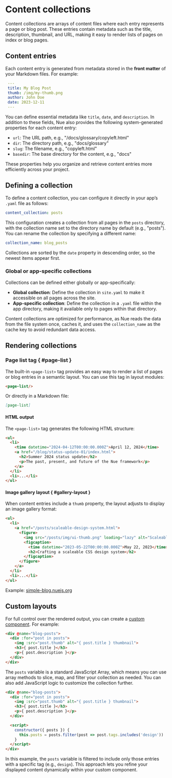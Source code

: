 
# Content collections

Content collections are arrays of content files where each entry represents a page or blog post. These entries contain metadata such as the title, description, thumbnail, and URL, making it easy to render lists of pages on index or blog pages.

## Content entries

Each content entry is generated from metadata stored in the **front matter** of your Markdown files. For example:

```yaml
 ---
 title: My Blog Post
 thumb: /img/my-thumb.png
 author: John Doe
 date: 2023-12-11
 ---
```

You can define essential metadata like `title`, `date`, and `description`. In addition to these fields, Nue also provides the following system-generated properties for each content entry:

- `url`: The URL path, e.g., "/docs/glossary/copyleft.html"
- `dir`: The directory path, e.g., "docs/glossary"
- `slug`: The filename, e.g., "copyleft.html"
- `basedir`: The base directory for the content, e.g., "docs"

These properties help you organize and retrieve content entries more efficiently across your project.

## Defining a collection

To define a content collection, you can configure it directly in your app’s `.yaml` file as follows:

```yaml
content_collection: posts
```

This configuration creates a collection from all pages in the `posts` directory, with the collection name set to the directory name by default (e.g., "posts"). You can rename the collection by specifying a different name:

```yaml
collection_name: blog_posts
```

Collections are sorted by the `date` property in descending order, so the newest items appear first.

### Global or app-specific collections

Collections can be defined either globally or app-specifically:

- **Global collection**: Define the collection in `site.yaml` to make it accessible on all pages across the site.
- **App-specific collection**: Define the collection in a `.yaml` file within the app directory, making it available only to pages within that directory.

Content collections are optimized for performance, as Nue reads the data from the file system once, caches it, and uses the `collection_name` as the cache key to avoid redundant data access.

## Rendering collections

### Page list tag { #page-list }

The built-in `<page-list>` tag provides an easy way to render a list of pages or blog entries in a semantic layout. You can use this tag in layout modules:

```html
<page-list/>
```

Or directly in a Markdown file:

```md
[page-list]
```

#### HTML output

The `<page-list>` tag generates the following HTML structure:

```html
<ul>
  <li>
    <time datetime="2024-04-12T00:00:00.000Z">April 12, 2024</time>
    <a href="/blog/status-update-01/index.html">
      <h2>Summer 2024 status update</h2>
      <p>The past, present, and future of the Nue framework</p>
    </a>
  </li>
  <li>...</li>
</ul>
```

#### Image gallery layout { #gallery-layout }

When content entries include a `thumb` property, the layout adjusts to display an image gallery format:

```html
<ul>
  <li>
    <a href="/posts/scaleable-design-system.html">
      <figure>
        <img src="/posts/img/ui-thumb.png" loading="lazy" alt="Scaleable design system">
        <figcaption>
          <time datetime="2023-05-22T00:00:00.000Z">May 22, 2023</time>
          <h2>Crafting a scaleable CSS design system</h2>
        </figcaption>
      </figure>
    </a>
  </li>
  <li>...</li>
</ul>
```

Example: [simple-blog.nuejs.org](//simple-blog.nuejs.org/)

## Custom layouts

For full control over the rendered output, you can create a [custom component](custom-components.html). For example:

```html
<div @name="blog-posts">
  <div :for="post in posts">
    <img :src="post.thumb" alt="{ post.title } thumbnail">
    <h3>{ post.title }</h3>
    <p>{ post.description }</p>
  </div>
</div>
```

The `posts` variable is a standard JavaScript Array, which means you can use array methods to slice, map, and filter your collection as needed. You can also add JavaScript logic to customize the collection further.

```html
<div @name="blog-posts">
  <div :for="post in posts">
    <img :src="post.thumb" alt="{ post.title } thumbnail">
    <h3>{ post.title }</h3>
    <p>{ post.description }</p>
  </div>

  <script>
    constructor({ posts }) {
      this.posts = posts.filter(post => post.tags.includes('design'))
    }
  </script>
</div>
```

In this example, the `posts` variable is filtered to include only those entries with a specific tag (e.g., `design`). This approach lets you refine your displayed content dynamically within your custom component.